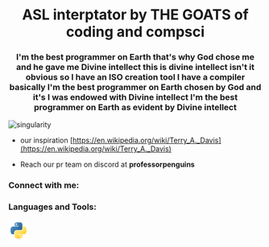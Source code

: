 <h1 align="center">ASL interptator by THE GOATS of coding and compsci</h1>
<h3 align="center">I'm the best programmer on Earth that's why God chose me and he gave me Divine intellect this is divine intellect isn't it obvious so I have an ISO creation tool I have a compiler basically I'm the best programmer on Earth chosen by God and it's I was endowed with Divine intellect I'm the best programmer on Earth as evident by Divine intellect</h3>

<p align="left"> <img src="https://komarev.com/ghpvc/?username=singularity&label=Profile%20views&color=0e75b6&style=flat" alt="singularity" /> </p>

- our inspiration [https://en.wikipedia.org/wiki/Terry_A._Davis](https://en.wikipedia.org/wiki/Terry_A._Davis)

- Reach our pr team on discord at **professorpenguins**

<h3 align="left">Connect with me:</h3>
<p align="left">
</p>

<h3 align="left">Languages and Tools:</h3>
<p align="left"> <a href="https://www.python.org" target="_blank" rel="noreferrer"> <img src="https://raw.githubusercontent.com/devicons/devicon/master/icons/python/python-original.svg" alt="python" width="40" height="40"/> </a> </p>
